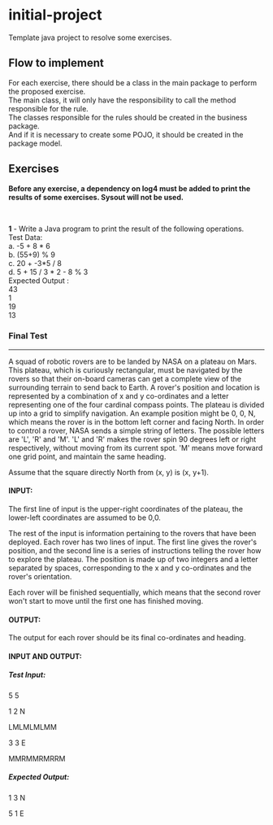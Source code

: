 # initial-project
Template java project to resolve some exercises.

## Flow to implement
For each exercise, there should be a class in the main package to perform the proposed exercise. <br>
The main class, it will only have the responsibility to call the method responsible for the rule. <br>
The classes responsible for the rules should be created in the business package. <br>
And if it is necessary to create some POJO, it should be created in the package model. <br>

## Exercises

**Before any exercise, a dependency on log4 must be added to print the results of some exercises. Sysout will not be used.**<br>

</br>

**1** - Write a Java program to print the result of the following operations. <br>
Test Data: <br>
a. -5 + 8 * 6 <br>
b. (55+9) % 9 <br>
c. 20 + -3*5 / 8 <br> 
d. 5 + 15 / 3 * 2 - 8 % 3 <br> 
Expected Output : <br>
43 <br>
1 <br>
19 <br>
13 <br>

### Final Test
--------------------

A squad of robotic rovers are to be landed by NASA on a plateau on Mars. This plateau, which is curiously rectangular, must be navigated by the rovers so that their on-board cameras can get a complete view of the surrounding terrain to send back to Earth.
A rover's position and location is represented by a combination of x and y co-ordinates and a letter representing one of the four cardinal compass points. The plateau is divided up into a grid to simplify navigation. An example position might be 0, 0, N, which means the rover is in the bottom left corner and facing North.
In order to control a rover, NASA sends a simple string of letters. The possible letters are 'L', 'R' and 'M'. 'L' and 'R' makes the rover spin 90 degrees left or right respectively, without moving from its current spot. 'M' means move forward one grid point, and maintain the same heading.

Assume that the square directly North from (x, y) is (x, y+1).

#### INPUT:

The first line of input is the upper-right coordinates of the plateau, the lower-left coordinates are assumed to be 0,0.

The rest of the input is information pertaining to the rovers that have been deployed. Each rover has two lines of input. The first line gives the rover's position, and the second line is a series of instructions telling the rover how to explore the plateau.
The position is made up of two integers and a letter separated by spaces, corresponding to the x and y co-ordinates and the rover's orientation.

Each rover will be finished sequentially, which means that the second rover won't start to move until the first one has finished moving.

#### OUTPUT:

The output for each rover should be its final co-ordinates and heading.

#### INPUT AND OUTPUT:

##### Test Input:
5 5

1 2 N

LMLMLMLMM

3 3 E

MMRMMRMRRM

##### Expected Output:

1 3 N

5 1 E





